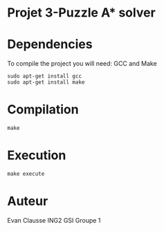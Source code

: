 # Projet 3-Puzzle A* solver

# Dependencies

To compile the project you will need: GCC and Make

```
sudo apt-get install gcc
sudo apt-get install make
```

# Compilation

```
make
```

# Execution

```
make execute
```

# Auteur
Evan Clausse ING2 GSI Groupe 1
